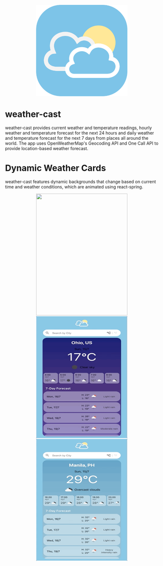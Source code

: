  <p align="center">
  <img src="https://github.com/97gerome/weather-cast/blob/main/src/images/weather-cast%20app%20icon.svg" height="300px">
 </p>

# weather-cast
weather-cast provides current weather and temperature readings, hourly weather and temperature forecast for the next 24 hours and daily weather and temperature forecast for the next 7 days from places all around the world. The app uses OpenWeatherMap's Geocoding API and One Call API to provide location-based weather forecast.

# Dynamic Weather Cards
weather-cast features dynamic backgrounds that change based on current time and weather conditions, which are animated using react-spring.

 <p align="center">
  <img src="https://github.com/97gerome/weather-cast/blob/assets/animation_samples/weather-cast_clear_day.gif" height="400px" width="300">
  <img src="https://github.com/97gerome/weather-cast/blob/assets/animation_samples/weather-cast_clear_night.gif" height="400px" width="300">
  <img src="https://github.com/97gerome/weather-cast/blob/assets/animation_samples/weather-cast_cloudy.gif" height="400px" width="300">
 </p>
